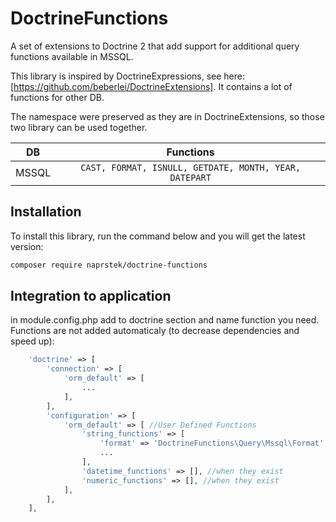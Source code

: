 DoctrineFunctions
==================

A set of extensions to Doctrine 2 that add support for additional query functions available in MSSQL.

This library is inspired by DoctrineExpressions, see here: [https://github.com/beberlei/DoctrineExtensions]. It contains a lot of functions for other DB.

The namespace were preserved as they are in DoctrineExtensions, so those two library can be used together.

| DB | Functions |
|:--:|:---------:|
| MSSQL | `CAST, FORMAT, ISNULL, GETDATE, MONTH, YEAR, DATEPART` |

Installation
------------

To install this library, run the command below and you will get the latest
version:

```sh
composer require naprstek/doctrine-functions
```

Integration to application
--------------------------
in module.config.php add to doctrine section and name function you need. Functions are not added automaticaly (to decrease dependencies and speed up):
```php
    'doctrine' => [
        'connection' => [
            'orm_default' => [
                ...
            ],
        ],
        'configuration' => [
            'orm_default' => [ //User Defined Functions
                'string_functions' => [
                    'format' => 'DoctrineFunctions\Query\Mssql\Format',
                    ...
                ],
                'datetime_functions' => [], //when they exist
                'numeric_functions' => [], //when they exist
            ],
        ],
    ],
```